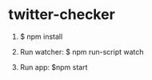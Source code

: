 # twitter-checker

1. $ npm install

2. Run watcher: $ npm run-script watch

3. Run app: $npm start
